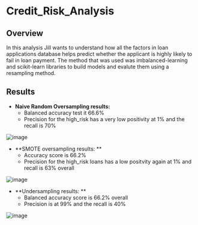 # Credit_Risk_Analysis

## Overview
In this analysis Jill wants to understand how all the factors in loan applications database helps predict whether the applicant is highly likely to fail in loan payment. The method that was used was imbalanced-learning and scikit-learn libraries to build models and evalute them using a resampling method. 

## Results
- **Naive Random Oversampling results:** 
  - Balanced accuracy test it 66.6%
  - Precision for the high_risk has a very low positivity at 1% and the recall is 70%

![image](https://user-images.githubusercontent.com/84694664/141409679-4af336ab-b53b-4774-9fe2-dae7e9138caf.png)

- **SMOTE oversampling results: **
  - Accuracy score is 66.2%
  - Precision for the high_risk loans has a low positvity again at 1% and recall is 63% overall
  
![image](https://user-images.githubusercontent.com/84694664/141409819-5398111c-eb5b-4f62-ab15-e6b88eb331c0.png)

- **Undersampling results: **
  - Balanced accuracy score is 66.2% overall 
  - Precision is at 99% and the recall is 40%

![image](https://user-images.githubusercontent.com/84694664/141410386-b697c7c5-58ea-46b6-b6ca-2dfb55f4eddf.png)
